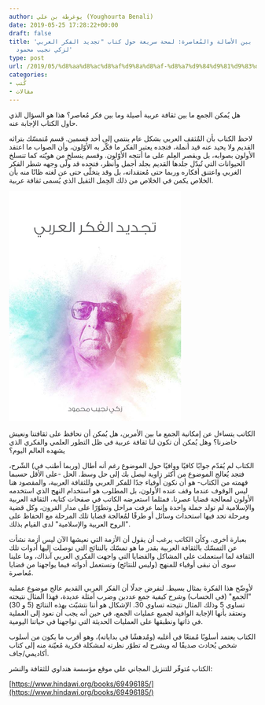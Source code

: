 ```yaml
---
author: يوغرطة بن علي (Youghourta Benali)
date: 2019-05-25 17:28:22+00:00
draft: false
title: 'الفكر العربي ما بين الأصالة والمُعاصرة: لمحة سريعة حول كتاب "تجديد الفكر العربي"
  لزكي نجيب محمود'
type: post
url: /2019/05/%d8%aa%d8%ac%d8%af%d9%8a%d8%af-%d8%a7%d9%84%d9%81%d9%83%d8%b1-%d8%a7%d9%84%d8%b9%d8%b1%d8%a8%d9%8a/
categories:
- كُتب
- مقالات
---
```


هل يُمكن الجمع ما بين ثقافة عربية أصيلة وما بين فكر مُعاصر؟ هذا هو السؤال الذي حاول الكتاب الإجابة عنه.




لاحظ الكتاب بأن المُثقف العربي بشكل عام ينتمي إلى أحد قسمين. قسم مُتمسّك بتراثه القديم ولا يحيد عنه قيد أنملة، فتجده يعتبر الفكر ما فكّر به الأوّلون، وأن الصواب ما اعتقد الأولون بصوابه، بل ويقصر العِلم على ما أنتجه الأوّلون. وقسم ينسلخ من هويّته كما تنسلخ الحيوانات التي تُبدّل جلدها القديم بجلد أجمل وأنظر، فتجده قد ولّى وجهه شطر الفكر الغربي واعتنق أفكاره وربما حتى مُعتقداته، بل وقد يتخلّى حتى عن لغته ظانًا منه بأن الخلاص يكمن في الخلاص من ذلك الحِمل الثقيل الذي يُسمى ثقافة عربية.




[![](تجديد-الفكر-العربي-.png)
](https://www.it-scoop.com/2019/05/%d8%aa%d8%ac%d8%af%d9%8a%d8%af-%d8%a7%d9%84%d9%81%d9%83%d8%b1-%d8%a7%d9%84%d8%b9%d8%b1%d8%a8%d9%8a/%d8%aa%d8%ac%d8%af%d9%8a%d8%af-%d8%a7%d9%84%d9%81%d9%83%d8%b1-%d8%a7%d9%84%d8%b9%d8%b1%d8%a8%d9%8a/)




الكاتب يتساءل عن إمكانية الجمع ما بين الأمرين، هل يُمكن أن نحافظ على ثقافتنا ونعيش حاضرنا؟ وهل يُمكن أن تكون لنا ثقافة عربية في ظل التطور العلمي والفكري الذي يشهده العالم اليوم؟




الكتاب لم يُقدّم جوابًا كافيًا ووافيًا حول الموضوع رغم أنه أطال (وربما أطنب في) الشّرح، فتجد يُعالج الموضوع من أكثر زاوية ليصل بك إلى حل وسط. الحل -على الأقل حسبما فهمته من الكتاب- هو أن نكون أوفياء جدًا للفكر العربي وللثقافة العربية، والمقصود هنا ليس الوقوف عندما وقف عنده الأولون، بل المطلوب هو استخدام النهج الذي استخدمه الأولون لمعالجة قضايا عصرنا. فمثلما استعرضه الكاتب في صفحات كتابه، الثقافة العربية والإسلامية لم تولد جملة واحدة وإنما عرفت مراحل وتطوّرًا على مدار القرون، وكل قضية ومرحلة تجد فيها استحداث وسائل أو طرقًا لمُعالجة قضايا تلك المرحلة مع الحفاظ على "الروح العربية والإسلامية" لدى القيام بذلك.




بعبارة أخرى، وكأن الكاتب يرغب أن يقول أن الأزمة التي نعيشها الآن ليس أزمة نشأت عن التمسّك بالثقافة العربية بقدر ما هو تمسّك بالنتائج التي توصلت إليها أدوات تلك الثقافة لما استعملت على المشاكل والقضايا التي واجهت الفكري العربي آنذاك، وما علينا سوى أن نبقى أوفياء للمنهج (وليس للنتائج) ونستعمل أدواته فيما يواجهنا من قضايا مُعاصرة.




لأوضّح هذا الفكرة بمثال بسيط. لنفرض جدلًا أن الفكر العربي القديم عالج موضوع عملية "الجمع" (في الحساب) وشرح كيفية جمع عددين وضرب أمثلة عديدة، فهذا المثال نتيجته تساوي 5 وذلك المثال نتيجته تساوي 30. الإشكال هو أننا نتشبّث بهذه النتائج (5 و 30) ونعتقد بأنها الإجابة الوافية لجميع عمليات الجمع، في حين أنه يجب أن نعود إلى العملية في ذاتها ونطبقها على العمليات الحديثة التي تواجهنا في حياتنا اليومية.




الكتاب يعتمد أسلوبًا مُمتعًا في أغلبه (ومُدهشًا في بداياته)، وهو أقرب ما يكون من أسلوب شخص يُحادث صديقًا له ويشرح له تطوّر نظرته لمشكلة فكرية مُعيّنة منه إلى كتاب أكاديمي/جاف.




الكتاب مُتوفّر للتنزيل المجاني على موقع مؤسسة هنداوي للثقافة والنشر:




[https://www.hindawi.org/books/69496185/](https://www.hindawi.org/books/69496185/)

